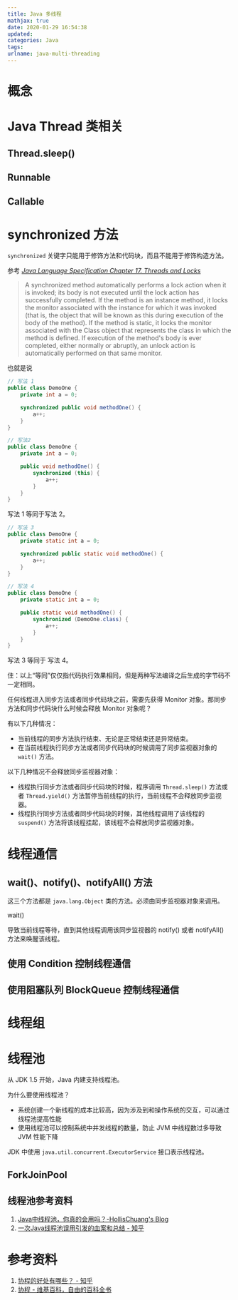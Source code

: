 ```yaml
---
title: Java 多线程
mathjax: true
date: 2020-01-29 16:54:38
updated:
categories: Java
tags:
urlname: java-multi-threading
---
```




<!-- more -->



# 概念



# Java Thread 类相关

## Thread.sleep()





## Runnable



## Callable













# synchronized 方法

`synchronized` 关键字只能用于修饰方法和代码块，而且不能用于修饰构造方法。



参考 *[Java Language Specification Chapter 17. Threads and Locks](https://docs.oracle.com/javase/specs/jls/se8/html/jls-17.html)*

> A synchronized method automatically performs a lock action when it is invoked; its body is not executed until the lock action has successfully completed. If the method is an instance method, it locks the monitor associated with the instance for which it was invoked (that is, the object that will be known as this during execution of the body of the method). If the method is static, it locks the monitor associated with the Class object that represents the class in which the method is defined. If execution of the method's body is ever completed, either normally or abruptly, an unlock action is automatically performed on that same monitor.

也就是说

```java
// 写法 1
public class DemoOne {
    private int a = 0;

    synchronized public void methodOne() {
        a++;
    }
}
```

```java
// 写法2
public class DemoOne {
    private int a = 0;

    public void methodOne() {
        synchronized (this) {
            a++;
        }
    }
}
```

写法 1 等同于写法 2。

```java
// 写法 3
public class DemoOne {
    private static int a = 0;

    synchronized public static void methodOne() {
        a++;
    }
}
```

```java
// 写法 4
public class DemoOne {
    private static int a = 0;

    public static void methodOne() {
        synchronized (DemoOne.class) {
            a++;
        }
    }
}
```

写法 3 等同于 写法 4。

住：以上“等同”仅仅指代码执行效果相同，但是两种写法编译之后生成的字节码不一定相同。



任何线程进入同步方法或者同步代码块之前，需要先获得 Monitor 对象。那同步方法和同步代码块什么时候会释放 Monitor 对象呢？

有以下几种情况：

- 当前线程的同步方法执行结束、无论是正常结束还是异常结束。
- 在当前线程执行同步方法或者同步代码块的时候调用了同步监视器对象的 `wait()` 方法。

以下几种情况不会释放同步监视器对象：

- 线程执行同步方法或者同步代码块的时候，程序调用 `Thread.sleep()` 方法或者 `Thread.yield()` 方法暂停当前线程的执行，当前线程不会释放同步监视器。
- 线程执行同步方法或者同步代码块的时候，其他线程调用了该线程的 `suspend()` 方法将该线程挂起，该线程不会释放同步监视器对象。



# 线程通信

## wait()、notify()、notifyAll() 方法

这三个方法都是 `java.lang.Object` 类的方法。必须由同步监视器对象来调用。



wait()

导致当前线程等待，直到其他线程调用该同步监视器的 notify() 或者 notifyAll() 方法来唤醒该线程。







## 使用 Condition 控制线程通信





## 使用阻塞队列 BlockQueue 控制线程通信



# 线程组







# 线程池

从 JDK 1.5 开始，Java 内建支持线程池。



为什么要使用线程池？

- 系统创建一个新线程的成本比较高，因为涉及到和操作系统的交互，可以通过线程池提高性能
- 使用线程池可以控制系统中并发线程的数量，防止 JVM 中线程数过多导致 JVM 性能下降





JDK 中使用 `java.util.concurrent.ExecutorService` 接口表示线程池。







## ForkJoinPool







## 线程池参考资料

1. [Java中线程池，你真的会用吗？-HollisChuang's Blog](https://www.hollischuang.com/archives/2888)
2. [一次Java线程池误用引发的血案和总结 - 知乎](https://zhuanlan.zhihu.com/p/32867181)



# 参考资料

1. [协程的好处有哪些？ - 知乎](https://www.zhihu.com/question/20511233)
2. [协程 - 维基百科，自由的百科全书](https://zh.wikipedia.org/wiki/协程)